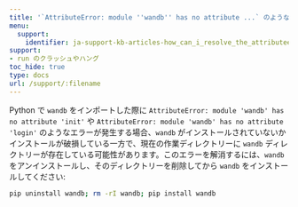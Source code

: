 ```yaml
---
title: '`AttributeError: module ''wandb'' has no attribute ...` のようなエラーをどのように解決できますか？'
menu:
  support:
    identifier: ja-support-kb-articles-how_can_i_resolve_the_attributeerror_module_wandb_has_no_attribute
support:
- run のクラッシュやハング
toc_hide: true
type: docs
url: /support/:filename
---
```


Python で `wandb` をインポートした際に `AttributeError: module 'wandb' has no attribute 'init'` や `AttributeError: module 'wandb' has no attribute 'login'` のようなエラーが発生する場合、`wandb` がインストールされていないかインストールが破損している一方で、現在の作業ディレクトリーに `wandb` ディレクトリーが存在している可能性があります。このエラーを解消するには、`wandb` をアンインストールし、そのディレクトリーを削除してから `wandb` をインストールしてください:

```bash
pip uninstall wandb; rm -rI wandb; pip install wandb
```